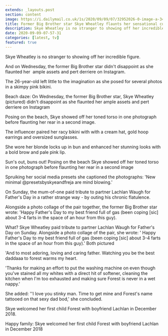 ```yaml
---
extends: _layouts.post
section: content
image: https://i.dailymail.co.uk/1s/2020/09/09/07/32952026-0-image-a-34_1599632974202.jpg 
title: Former Big Brother star Skye Wheatley flaunts her sensational curves in a skimpy bikini  
description: Skye Wheatley is no stranger to showing off her incredible figure. 
date: 2020-09-09-07-57-31 
categories: [latest, tv] 
featured: true 
--- 
```

Skye Wheatley is no stranger to showing off her incredible figure.

And on Wednesday, the former Big Brother star didn't disappoint as she flaunted her  ample assets and pert derriere on Instagram. 

The 26-year-old left little to the imagination as she posed for several photos in a skimpy pink bikini.

Beach daze: On Wednesday, the former Big Brother star, Skye Wheatley (pictured) didn't disappoint as she flaunted her ample assets and pert derriere on Instagram

Posing on the beach, Skye showed off her toned torso in one photograph before flaunting her rear in a second image.  

The influencer paired her racy bikini with with a cream hat, gold hoop earrings and oversized sunglasses. 

She wore her blonde locks up in bun and enhanced her stunning looks with a bold brow and pale pink lip. 

Sun's out, buns out! Posing on the beach Skye showed off her toned torso in one photograph before flaunting her rear in a second image

Spruiking her social media presets she captioned the photographs: 'New minimal @presetsbyskyeandfreja are mind blowing.' 

On Sunday, the mum-of-one paid tribute to partner Lachlan Waugh for Father's Day in a rather strange way - by outing his chronic flatulence.

Alongside a photo collage of the pair together, the former Big Brother star wrote: 'Happy Father's Day to my best friend full of gas (been coping [sic] about 3-4 farts in the space of an hour from this guy).

What? Skye Wheatley paid tribute to partner Lachlan Waugh for Father's Day on Sunday. Alongside a photo collage of the pair, she wrote: ' Happy Father's Day to my best friend full of gas (been coping [sic] about 3-4 farts in the space of an hour from this guy).' Both pictured 

'And to most adoring, loving and caring father. Watching you be the best daddaaa to forest warms my heart. 

'Thanks for making an effort to put the washing machine on even though you've stained all my whites with a direct hit of softener, cleaning the kitchen when I'm too exhausted and making sure Forest is never in a wet nappy.' 

She added: ''I love you stinky man. Time to get mine and Forest's name tattooed on that sexy dad bod,' she concluded. 

Skye welcomed her first child Forest with boyfriend Lachlan in December 2018.

Happy family: Skye welcomed her first child Forest with boyfriend Lachlan in December 2018

